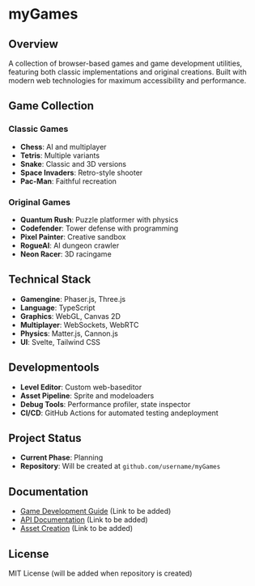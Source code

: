 # myGames

## Overview
A collection of browser-based games and game development utilities, featuring both classic implementations and original creations. Built with modern web technologies for maximum accessibility and performance.

## Game Collection

### Classic Games
- **Chess**: AI and multiplayer
- **Tetris**: Multiple variants
- **Snake**: Classic and 3D versions
- **Space Invaders**: Retro-style shooter
- **Pac-Man**: Faithful recreation

### Original Games
- **Quantum Rush**: Puzzle platformer with physics
- **Codefender**: Tower defense with programming
- **Pixel Painter**: Creative sandbox
- **RogueAI**: AI dungeon crawler
- **Neon Racer**: 3D racingame

## Technical Stack
- **Gamengine**: Phaser.js, Three.js
- **Language**: TypeScript
- **Graphics**: WebGL, Canvas 2D
- **Multiplayer**: WebSockets, WebRTC
- **Physics**: Matter.js, Cannon.js
- **UI**: Svelte, Tailwind CSS

## Developmentools
- **Level Editor**: Custom web-baseditor
- **Asset Pipeline**: Sprite and modeloaders
- **Debug Tools**: Performance profiler, state inspector
- **CI/CD**: GitHub Actions for automated testing andeployment

## Project Status
- **Current Phase**: Planning
- **Repository**: Will be created at `github.com/username/myGames`

## Documentation
- [Game Development Guide](#) (Link to be added)
- [API Documentation](#) (Link to be added)
- [Asset Creation](#) (Link to be added)

## License
MIT License (will be added when repository is created)
